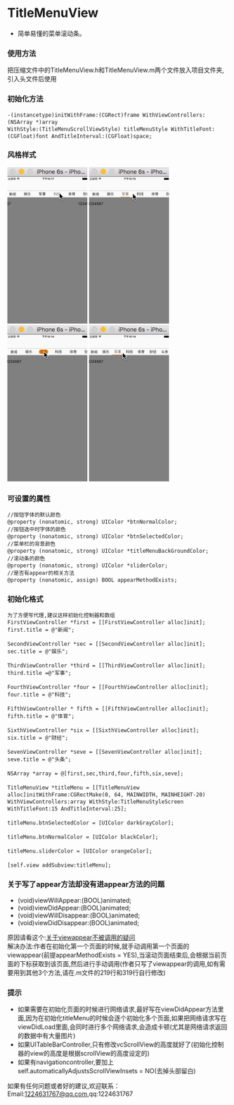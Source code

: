 TitleMenuView
===
- 简单易懂的菜单滚动条。

### 使用方法
  把压缩文件中的TitleMenuView.h和TitleMenuView.m两个文件放入项目文件夹,引入头文件后使用
  
### 初始化方法
```
-(instancetype)initWithFrame:(CGRect)frame WithViewControllers:(NSArray *)array 
WithStyle:(TitleMenuScrollViewStyle) titleMenuStyle WithTitleFont:(CGFloat)font AndTitleInterval:(CGFloat)space;
```

### 风格样式
![](https://github.com/luo12389/TitleMenuView/blob/master/gif/default.gif)
![](https://github.com/luo12389/TitleMenuView/blob/master/gif/line.gif)
![](https://github.com/luo12389/TitleMenuView/blob/master/gif/playground.gif)
![](https://github.com/luo12389/TitleMenuView/blob/master/gif/screen.gif)

### 可设置的属性
```
//按钮字体的默认颜色
@property (nonatomic, strong) UIColor *btnNormalColor;
//按钮选中时字体的颜色
@property (nonatomic, strong) UIColor *btnSelectedColor;
//菜单栏的背景颜色
@property (nonatomic, strong) UIColor *titleMenuBackGroundColor;
//滚动条的颜色
@property (nonatomic, strong) UIColor *sliderColor;
//是否有appear的相关方法
@property (nonatomic, assign) BOOL appearMethodExists;
```

### 初始化格式
```
为了方便写代理,建议这样初始化控制器和数组
FirstViewController *first = [[FirstViewController alloc]init];
first.title = @"新闻";

SecondViewController *sec = [[SecondViewController alloc]init];
sec.title = @"娱乐";

ThirdViewController *third = [[ThirdViewController alloc]init];
third.title =@"军事";

FourthViewController *four = [[FourthViewController alloc]init];
four.title = @"科技";

FifthViewController * fifth = [[FifthViewController alloc]init];
fifth.title = @"体育";

SixthViewController *six = [[SixthViewController alloc]init];
six.title = @"财经";

SevenViewController *seve = [[SevenViewController alloc]init];
seve.title = @"头条";

NSArray *array = @[first,sec,third,four,fifth,six,seve];

TitleMenuView *titleMenu = [[TitleMenuView alloc]initWithFrame:CGRectMake(0, 64, MAINWIDTH, MAINHEIGHT-20) WithViewControllers:array WithStyle:TitleMenuStyleScreen WithTitleFont:15 AndTitleInterval:25];

titleMenu.btnSelectedColor = [UIColor darkGrayColor];

titleMenu.btnNormalColor = [UIColor blackColor];

titleMenu.sliderColor = [UIColor orangeColor];

[self.view addSubview:titleMenu];

```

### 关于写了appear方法却没有进appear方法的问题
- (void)viewWillAppear:(BOOL)animated;  
- (void)viewDidAppear:(BOOL)animated;     
- (void)viewWillDisappear:(BOOL)animated; 
- (void)viewDidDisappear:(BOOL)animated;

原因请看这个:[关于viewappear不被调用的疑问](http://blog.chinaunix.net/uid-25458681-id-3287785.html)</br>
解决办法:作者在初始化第一个页面的时候,就手动调用第一个页面的viewappear(前提appearMethodExists = YES),当滚动页面结束后,会根据当前页面的下标获取到该页面,然后进行手动调用(作者只写了viewappear的调用,如有需要用到其他3个方法,请在.m文件的219行和319行自行修改)</br>

### 提示
* 如果需要在初始化页面的时候进行网络请求,最好写在viewDidAppear方法里面,因为在初始化titleMenu的时候会逐个初始化多个页面,如果把网络请求写在viewDidLoad里面,会同时进行多个网络请求,会造成卡顿(尤其是网络请求返回的数据中有大量图片)
* 如果UITableBarController,只有修改vcScrollView的高度就好了(初始化控制器的view的高度是根据scrollView的高度设定的)
* 如果有navigationcontroller,要加上self.automaticallyAdjustsScrollViewInsets = NO(去掉头部留白)

如果有任何问题或者好的建议,欢迎联系：Email:<1224631767@qq.com>,qq:1224631767
